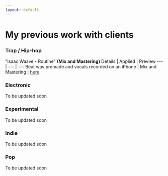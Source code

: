 ```yaml
---
layout: default
---
```


<script src="/audiojs/audio.min.js"></script>
<script>
  audiojs.events.ready(function() {
    var as = audiojs.createAll();
  });
</script>

# My previous work with clients

### Trap / Hip-hop
"Isaac Waave - Routine" **(Mix and Mastering)**
Details | Applied | Preview
--- | --- | ---
Beat was premade and vocals recorded on an iPhone | Mix and Mastering | [here](/001.mp3)

### Electronic 

To be updated soon

### Experimental

To be updated soon

### Indie

To be updated soon

### Pop 

To be updated soon
